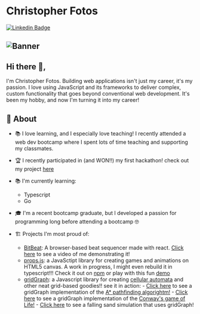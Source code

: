 # Christopher Fotos

[![Linkedin Badge](https://img.shields.io/badge/LinkedIn-0077B5?style=for-the-badge&logo=linkedin&logoColor=white)](https://www.linkedin.com/in/christopherfotos/)

## ![Banner](https://christopherfotos.herokuapp.com/static/media/portfolio-thumb.JPG)

## Hi there 👋,

I'm Christopher Fotos. Building web applications isn't just my career, it's my passion. I love using JavaScript and its frameworks to deliver complex, custom functionality that goes beyond conventional web development. It's been my hobby, and now I'm turning it into my career!

## 🧐 About

- 📚‍ I love learning, and I especially love teaching! I recently attended a web dev bootcamp where I spent lots of time teaching and supporting my classmates.
- 🏆 I recently participated in (and WON!!) my first hackathon! check out my project [here](https://christopherfotos.github.io/mnma/)
- 📚 I'm currently learning:
  - Typescript
  - Go
- 🎓 I'm a recent bootcamp graduate, but I developed a passion for programming long before attending a bootcamp 🤓
- 🏗️ Projects I'm most proud of:

  - [BitBeat](https://bitbeat.herokuapp.com/): A browser-based beat sequencer made with react. [Click here](https://www.youtube.com/watch?v=wOQPBKrlqUU) to see a video of me demonstrating it!
  - [props.js](https://github.com/ChristopherFotos/props.js): a JavaSctipt library for creating games and animations on HTML5 canvas. A work in progress, I might even rebuild it in typescript!!! Check it out on [npm](https://www.npmjs.com/package/propsjs) or play with this fun [demo](https://christopherfotos.herokuapp.com/propsdemo)
  - [gridGraph](https://github.com/ChristopherFotos/props.js): a Javascript library for creating [cellular automata](https://www.youtube.com/watch?v=DKGodqDs9sA) and other neat grid-based goodies!! see it in action: - [Click here](https://christopherfotos.github.io/pathfinder/) to see a gridGraph implementation of the [A\* pathfinding algorightm!](https://www.youtube.com/watch?v=aKYlikFAV4k) - [Click here](https://christopherfotos.github.io/game-of-life/) to see a gridGraph implementation of the [Conway's game of Life!](https://www.youtube.com/watch?v=Aq51GfPmD54) - [Click here](https://christopherfotos.github.io/gridGraph/) to see a falling sand simulation that uses gridGraph!
